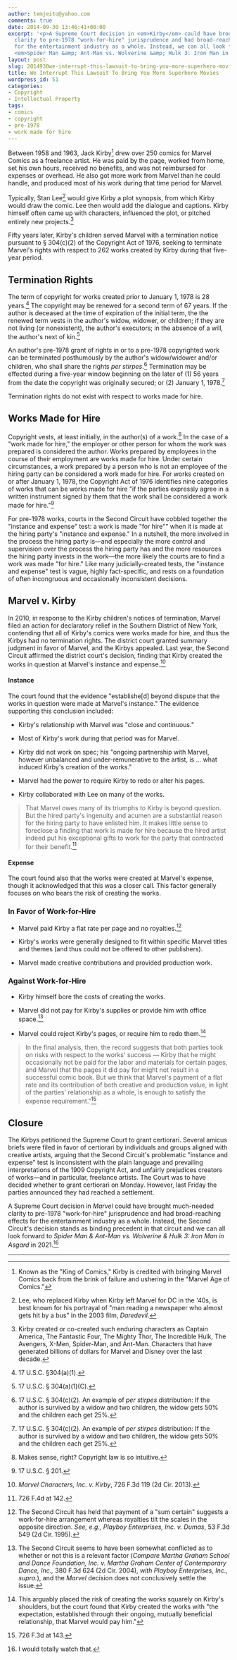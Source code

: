 ```yaml
---
author: temjeito@yahoo.com
comments: true
date: 2014-09-30 13:46:41+00:00
excerpt: '<p>A Supreme Court decision in <em>Kirby</em> could have brought much-needed
  clarity to pre-1978 "work-for-hire" jurisprudence and had broad-reaching effects
  for the entertainment industry as a whole. Instead, we can all look forward to 2021''s
  <em>Spider Man &amp; Ant-Man vs. Wolverine &amp; Hulk 3: Iron Man in Asgard.</em></p>'
layout: post
slug: 2014930we-interrupt-this-lawsuit-to-bring-you-more-superhero-movies
title: We Interrupt This Lawsuit To Bring You More Superhero Movies
wordpress_id: 51
categories:
- Copyright
- Intellectual Property
tags:
- comics
- copyright
- pre-1978
- work made for hire
---
```

Between 1958 and 1963, Jack Kirby[^1] drew over 250 comics for Marvel Comics as a freelance artist. He was paid by the page, worked from home, set his own hours, received no benefits, and was not reimbursed for expenses or overhead. He also got more work from Marvel than he could handle, and produced most of his work during that time period for Marvel.

Typically, Stan Lee[^2] would give Kirby a plot synopsis, from which Kirby would draw the comic. Lee then would add the dialogue and captions. Kirby himself often came up with characters, influenced the plot, or pitched entirely new projects.[^3]

Fifty years later, Kirby's children served Marvel with a termination notice pursuant to § 304(c)(2) of the Copyright Act of 1976, seeking to terminate Marvel's rights with respect to 262 works created by Kirby during that five-year period.

Termination Rights
------------------

The term of copyright for works created prior to January 1, 1978 is 28 years.[^4] The copyright may be renewed for a second term of 67 years. If the author is deceased at the time of expiration of the initial term, the the renewed term vests in the author's widow, widower, or children; if they are not living (or nonexistent), the author's executors; in the absence of a will, the author's next of kin.[^5]

An author's pre-1978 grant of rights in or to a pre-1978 copyrighted work can be terminated posthumously by the author's widow/widower and/or children, who shall share the rights *per stirpes*.[^6] Termination may be effected during a five-year window beginning on the later of (1) 56 years from the date the copyright was originally secured; or (2) January 1, 1978.[^6]

Termination rights do not exist with respect to works made for hire.

Works Made for Hire
-------------------

Copyright vests, at least initially, in the author(s) of a work.[^7] In the case of a "work made for hire," the employer or other person for whom the work was prepared is considered the author. Works prepared by employees in the course of their employment are works made for hire. Under certain circumstances, a work prepared by a person who is not an employee of the hiring party can be considered a work made for hire. For works created on or after January 1, 1978, the Copyright Act of 1976 identifies nine categories of works that can be works made for hire "if the parties expressly agree in a written instrument signed by them that the work shall be considered a work made for hire."[^8]

For pre-1978 works, courts in the Second Circuit have cobbled together the "instance and expense" test: a work is made "for hire"" when it is made at the hiring party's "instance and expense." In a nutshell, the more involved in the process the hiring party is—and especially the more control and supervision over the process the hiring party has and the more resources the hiring party invests in the work—the more likely the courts are to find a work was made "for hire." Like many judicially-created tests, the "instance and expense" test is vague, highly fact-specific, and rests on a foundation of often incongruous and occasionally inconsistent decisions.

Marvel v. Kirby
---------------

In 2010, in response to the Kirby children's notices of termination, Marvel filed an action for declaratory relief in the Southern District of New York, contending that all of Kirby's comics were works made for hire, and thus the Kirbys had no termination rights. The district court granted summary judgment in favor of Marvel, and the Kirbys appealed. Last year, the Second Circuit affirmed the district court's decision, finding that Kirby created the works in question at Marvel's instance and expense.[^10]

#### Instance

The court found that the evidence "establishe\[d\] beyond dispute that the works in question were made at Marvel's instance." The evidence supporting this conclusion included:

-   Kirby's relationship with Marvel was "close and continuous."

-   Most of Kirby's work during that period was for Marvel.

-   Kirby did not work on spec; his "ongoing partnership with Marvel, however unbalanced and under-remunerative to the artist, is … what induced Kirby's creation of the works."

-   Marvel had the power to require Kirby to redo or alter his pages.

-   Kirby collaborated with Lee on many of the works.

> That Marvel owes many of its triumphs to Kirby is beyond question. But the hired party's ingenuity and acumen are a substantial reason for the hiring party to have enlisted him. It makes little sense to foreclose a finding that work is made for hire because the hired artist indeed put his exceptional gifts to work for the party that contracted for their benefit.[^11]

#### Expense

The court found also that the works were created at Marvel's expense, though it acknowledged that this was a closer call. This factor generally focuses on who bears the risk of creating the works.

### In Favor of Work-for-Hire

-   Marvel paid Kirby a flat rate per page and no royalties.[^12]

-   Kirby's works were generally designed to fit within specific Marvel titles and themes (and thus could not be offered to other publishers).

-   Marvel made creative contributions and provided production work.

### Against Work-for-Hire

-   Kirby himself bore the costs of creating the works.

-   Marvel did not pay for Kirby's supplies or provide him with office space.[^13]

-   Marvel could reject Kirby's pages, or require him to redo them.[^14]

> In the final analysis, then, the record suggests that both parties took on risks with respect to the works' success — Kirby that he might occasionally not be paid for the labor and materials for certain pages, and Marvel that the pages it did pay for might not result in a successful comic book. But we think that Marvel's payment of a flat rate and its contribution of both creative and production value, in light of the parties' relationship as a whole, is enough to satisfy the expense requirement."[^15]

Closure
-------

The Kirbys petitioned the Supreme Court to grant certiorari. Several amicus briefs were filed in favor of certiorari by individuals and groups aligned with creative artists, arguing that the Second Circuit's problematic "instance and expense" test is inconsistent with the plain language and prevailing interpretations of the 1909 Copyright Act, and unfairly prejudices creators of works—and in particular, freelance artists. The Court was to have decided whether to grant certiorari on Monday. However, last Friday the parties announced they had reached a settlement.

A Supreme Court decision in *Marvel* could have brought much-needed clarity to pre-1978 "work-for-hire" jurisprudence and had broad-reaching effects for the entertainment industry as a whole. Instead, the Second Circuit's decision stands as binding precedent in that circuit and we can all look forward to *Spider Man & Ant-Man vs. Wolverine & Hulk 3: Iron Man in Asgard* in 2021.[^16]

------------------------------------------------------------------------

[^1]: Known as the "King of Comics," Kirby is credited with bringing Marvel Comics back from the brink of failure and ushering in the "Marvel Age of Comics." 

[^2]: Lee, who replaced Kirby when Kirby left Marvel for DC in the '40s, is best known for his portrayal of "man reading a newspaper who almost gets hit by a bus" in the 2003 film, *Daredevil*. 

[^3]: Kirby created or co-created such enduring characters as Captain America, The Fantastic Four, The Mighty Thor, The Incredible Hulk, The Avengers, X-Men, Spider-Man, and Ant-Man. Characters that have generated billions of dollars for Marvel and Disney over the last decade. 

[^4]: 17 U.S.C. §304(a)(1). 

[^5]: 17 U.S.C. § 304(a)(1)(C). 

[^6]: 17 U.S.C. § 304(c)(2). An example of *per stirpes* distribution: If the author is survived by a widow and two children, the widow gets 50% and the children each get 25%. 

[^7]: Makes sense, right? Copyright law is so intuitive. 

[^8]: 17 U.S.C. § 201. 

[^9]: "\[A\] work specially ordered or commissioned for use as a contribution to a collective work, as a part of a motion picture or other audiovisual work, as a translation, as a supplementary work, as a compilation, as an instructional text, as a test, as answer material for a test, or as an atlas…." 

[^10]: *Marvel Characters, Inc. v. Kirby*, 726 F.3d 119 (2d Cir. 2013). 

[^11]: 726 F.4d at 142. 

[^12]: The Second Circuit has held that payment of a "sum certain" suggests a work-for-hire arrangement whereas royalties tilt the scales in the opposite direction. *See, e.g., Playboy Enterprises, Inc. v. Dumas*, 53 F.3d 549 (2d Cir. 1995). 

[^13]: The Second Circuit seems to have been somewhat conflicted as to whether or not this is a relevant factor (*Compare Martha Graham School and Dance Foundation, Inc. v. Martha Graham Center of Contemporary Dance, Inc.,* 380 F.3d 624 (2d Cir. 2004), *with Playboy Enterprises, Inc., supra.*), and the *Marvel* decision does not conclusively settle the issue. 

[^14]: This arguably placed the risk of creating the works squarely on Kirby's shoulders, but the court found that Kirby created the works with "the expectation, established through their ongoing, mutually beneficial relationship, that Marvel would pay him." 

[^15]: 726 F.3d at 143. 

[^16]: I would totally watch that. 
